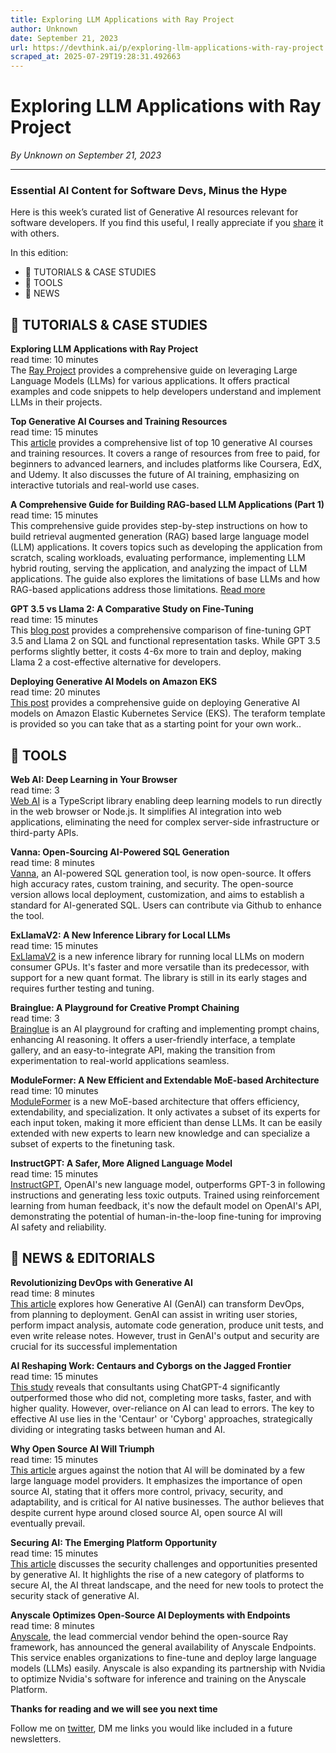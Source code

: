 ```yaml
---
title: Exploring LLM Applications with Ray Project
author: Unknown
date: September 21, 2023
url: https://devthink.ai/p/exploring-llm-applications-with-ray-project
scraped_at: 2025-07-29T19:28:31.492663
---
```


# Exploring LLM Applications with Ray Project

*By Unknown on September 21, 2023*

---

### **Essential AI Content for Software Devs,** **Minus the Hype**

Here is this week’s curated list of Generative AI resources relevant for software developers. If you find this useful, I really appreciate if you [share]("https://flight.beehiiv.net/v2/clicks/eyJhbGciOiJIUzI1NiIsInR5cCI6IkpXVCJ9.eyJ1cmwiOiJodHRwczovL2RldnRoaW5rYWkuYmVlaGlpdi5jb20vIiwicG9zdF9pZCI6ImIwZjQ2Njc2LTNkNTUtNDNmZS1iMGM3LWI3NGU5ODA0NWFmMSIsInB1YmxpY2F0aW9uX2lkIjoiYjZmMmUyMmUtMDUyMy00MjgyLWIxMzMtZmE4ZWVkY2YyOTA4IiwidmlzaXRfdG9rZW4iOiJlYzA5ZjNjYi02ZDhhLTRhYzUtOWFjMy05MmFlOWM1ODQ0NDkiLCJpYXQiOjE2OTUyNjU1MDAsImlzcyI6Im9yY2hpZCJ9.vd9vS3feNcbZbgC_pbvru-1NIQb8cHNL4IGkUmBp620") it with others.

In this edition:

- 📖 TUTORIALS & CASE STUDIES
- 🧰 TOOLS
- 📰 NEWS

## 📖 **TUTORIALS & CASE STUDIES**

**Exploring LLM Applications with Ray Project**  
read time: 10 minutes  
The [Ray Project]("https://github.com/ray-project/llm-applications/blob/main/notebooks/rag.ipynb") provides a comprehensive guide on leveraging Large Language Models (LLMs) for various applications. It offers practical examples and code snippets to help developers understand and implement LLMs in their projects.

**Top Generative AI Courses and Training Resources**  
read time: 15 minutes  
This [article]("https://www.techtarget.com/searchenterpriseai/tip/Top-generative-AI-courses-and-training-resources") provides a comprehensive list of top 10 generative AI courses and training resources. It covers a range of resources from free to paid, for beginners to advanced learners, and includes platforms like Coursera, EdX, and Udemy. It also discusses the future of AI training, emphasizing on interactive tutorials and real-world use cases.

**A Comprehensive Guide for Building RAG-based LLM Applications (Part 1)**  
read time: 15 minutes  
This comprehensive guide provides step-by-step instructions on how to build retrieval augmented generation (RAG) based large language model (LLM) applications. It covers topics such as developing the application from scratch, scaling workloads, evaluating performance, implementing LLM hybrid routing, serving the application, and analyzing the impact of LLM applications. The guide also explores the limitations of base LLMs and how RAG-based applications address those limitations. [Read more]("https://www.anyscale.com/blog/a-comprehensive-guide-for-building-rag-based-llm-applications-part-1")

**GPT 3.5 vs Llama 2: A Comparative Study on Fine-Tuning**  
read time: 15 minutes  
This [blog post]("https://ragntune.com/blog/gpt3.5-vs-llama2-finetuning") provides a comprehensive comparison of fine-tuning GPT 3.5 and Llama 2 on SQL and functional representation tasks. While GPT 3.5 performs slightly better, it costs 4-6x more to train and deploy, making Llama 2 a cost-effective alternative for developers.

**Deploying Generative AI Models on Amazon EKS**  
read time: 20 minutes  
[This post]("https://aws.amazon.com/blogs/containers/deploy-generative-ai-models-on-amazon-eks/") provides a comprehensive guide on deploying Generative AI models on Amazon Elastic Kubernetes Service (EKS). The teraform template is provided so you can take that as a starting point for your own work..

##

## 🧰 **TOOLS**

**Web AI: Deep Learning in Your Browser**  
read time: 3  
[Web AI]("https://github.com/visheratin/web-ai") is a TypeScript library enabling deep learning models to run directly in the web browser or Node.js. It simplifies AI integration into web applications, eliminating the need for complex server-side infrastructure or third-party APIs.

**Vanna: Open-Sourcing AI-Powered SQL Generation**  
read time: 8 minutes  
[Vanna]("https://vanna.ai/blog/vanna-open-source.html"), an AI-powered SQL generation tool, is now open-source. It offers high accuracy rates, custom training, and security. The open-source version allows local deployment, customization, and aims to establish a standard for AI-generated SQL. Users can contribute via Github to enhance the tool.

**ExLlamaV2: A New Inference Library for Local LLMs**  
read time: 15 minutes  
[ExLlamaV2]("https://github.com/turboderp/exllamav2") is a new inference library for running local LLMs on modern consumer GPUs. It's faster and more versatile than its predecessor, with support for a new quant format. The library is still in its early stages and requires further testing and tuning.

**Brainglue: A Playground for Creative Prompt Chaining**  
read time: 3  
[Brainglue]("https://www.brainglue.ai/") is an AI playground for crafting and implementing prompt chains, enhancing AI reasoning. It offers a user-friendly interface, a template gallery, and an easy-to-integrate API, making the transition from experimentation to real-world applications seamless.

**ModuleFormer: A New Efficient and Extendable MoE-based Architecture**  
read time: 10 minutes  
[ModuleFormer]("https://github.com/IBM/ModuleFormer") is a new MoE-based architecture that offers efficiency, extendability, and specialization. It only activates a subset of its experts for each input token, making it more efficient than dense LLMs. It can be easily extended with new experts to learn new knowledge and can specialize a subset of experts to the finetuning task.

**InstructGPT: A Safer, More Aligned Language Model**  
read time: 15 minutes  
[InstructGPT]("https://openai.com/research/instruction-following"), OpenAI's new language model, outperforms GPT-3 in following instructions and generating less toxic outputs. Trained using reinforcement learning from human feedback, it's now the default model on OpenAI's API, demonstrating the potential of human-in-the-loop fine-tuning for improving AI safety and reliability.

## 📰 **NEWS & EDITORIALS**

**Revolutionizing DevOps with Generative AI**  
read time: 8 minutes  
[This article]("https://www.forbes.com/sites/forbestechcouncil/2023/09/08/how-generative-ai-will-rewrite-devops-best-practices/") explores how Generative AI (GenAI) can transform DevOps, from planning to deployment. GenAI can assist in writing user stories, perform impact analysis, automate code generation, produce unit tests, and even write release notes. However, trust in GenAI's output and security are crucial for its successful implementation

**AI Reshaping Work: Centaurs and Cyborgs on the Jagged Frontier**  
read time: 15 minutes  
[This study]("https://www.oneusefulthing.org/p/centaurs-and-cyborgs-on-the-jagged") reveals that consultants using ChatGPT-4 significantly outperformed those who did not, completing more tasks, faster, and with higher quality. However, over-reliance on AI can lead to errors. The key to effective AI use lies in the 'Centaur' or 'Cyborg' approaches, strategically dividing or integrating tasks between human and AI.

**Why Open Source AI Will Triumph**  
read time: 15 minutes  
[This article]("https://varunshenoy.substack.com/p/why-open-source-ai-will-win") argues against the notion that AI will be dominated by a few large language model providers. It emphasizes the importance of open source AI, stating that it offers more control, privacy, security, and adaptability, and is critical for AI native businesses. The author believes that despite current hype around closed source AI, open source AI will eventually prevail.

**Securing AI: The Emerging Platform Opportunity**  
read time: 15 minutes  
[This article]("https://lsvp.com/securing-ai-is-the-next-big-platform-opportunity/") discusses the security challenges and opportunities presented by generative AI. It highlights the rise of a new category of platforms to secure AI, the AI threat landscape, and the need for new tools to protect the security stack of generative AI.

**Anyscale Optimizes Open-Source AI Deployments with Endpoints**  
read time: 8 minutes  
[Anyscale]("https://venturebeat.com/ai/anyscale-optimizes-open-source-ai-deployments-with-endpoints/"), the lead commercial vendor behind the open-source Ray framework, has announced the general availability of Anyscale Endpoints. This service enables organizations to fine-tune and deploy large language models (LLMs) easily. Anyscale is also expanding its partnership with Nvidia to optimize Nvidia's software for inference and training on the Anyscale Platform.

**Thanks for reading and we will see you next time**

Follow me on [twitter]("https://twitter.com/devthinkai"), DM me links you would like included in a future newsletters.
